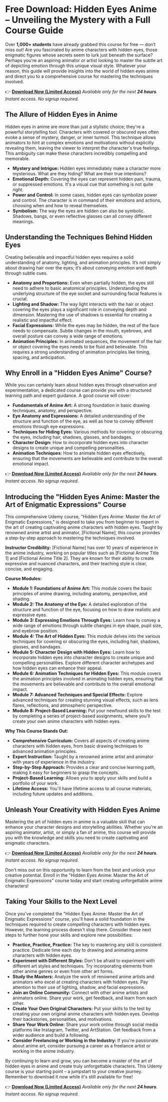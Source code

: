 # Free Download: Hidden Eyes Anime – Unveiling the Mystery with a Full Course Guide

Over **1,000+ students** have already grabbed this course for free — don’t miss out! Are you fascinated by anime characters with hidden eyes, those enigmatic figures whose secrets seem to lurk just beneath the surface? Perhaps you're an aspiring animator or artist looking to master the subtle art of depicting emotion through this unique visual style. Whatever your reason, this guide will provide insights into the world of hidden eyes anime and direct you to a comprehensive course for mastering the techniques involved.

👉 [**Download Now (Limited Access)**](https://udemywork.com/hidden-eyes-anime)
_Available only for the next **24 hours**. Instant access. No signup required._

## The Allure of Hidden Eyes in Anime

Hidden eyes in anime are more than just a stylistic choice; they're a powerful storytelling tool. Characters with covered or obscured eyes often evoke a sense of mystery, danger, or inner turmoil. This technique allows animators to hint at complex emotions and motivations without explicitly revealing them, leaving the viewer to interpret the character's true feelings. This ambiguity can make these characters incredibly compelling and memorable.

*   **Mystery and Intrigue:** Hidden eyes immediately make a character more mysterious. What are they hiding? What are their true intentions?
*   **Emotional Depth:** Covering the eyes can represent hidden pain, trauma, or suppressed emotions. It's a visual cue that something is not quite right.
*   **Power and Control:** In some cases, hidden eyes can symbolize power and control. The character is in command of their emotions and actions, choosing when and how to reveal themselves.
*   **Symbolism:** The way the eyes are hidden can also be symbolic. Shadows, bangs, or even reflective glasses can all convey different meanings.

## Understanding the Techniques Behind Hidden Eyes

Creating believable and impactful hidden eyes requires a solid understanding of anatomy, lighting, and animation principles. It’s not simply about drawing hair over the eyes; it’s about conveying emotion and depth through subtle cues.

*   **Anatomy and Proportions:** Even when partially hidden, the eyes still need to adhere to basic anatomical principles. Understanding the underlying structure of the eye socket and surrounding facial features is crucial.
*   **Lighting and Shadow:** The way light interacts with the hair or object covering the eyes plays a significant role in conveying depth and dimension. Mastering the use of shadows is essential for creating a realistic and impactful effect.
*   **Facial Expressions:** While the eyes may be hidden, the rest of the face needs to compensate. Subtle changes in the mouth, eyebrows, and overall posture can convey a wide range of emotions.
*   **Animation Principles:** In animated sequences, the movement of the hair or object covering the eyes needs to be fluid and believable. This requires a strong understanding of animation principles like timing, spacing, and anticipation.

## Why Enroll in a "Hidden Eyes Anime" Course?

While you can certainly learn about hidden eyes through observation and experimentation, a dedicated course can provide you with a structured learning path and expert guidance. A good course will cover:

*   **Fundamentals of Anime Art:** A strong foundation in basic drawing techniques, anatomy, and perspective.
*   **Eye Anatomy and Expressions:** A detailed understanding of the structure and function of the eye, as well as how to convey different emotions through eye expressions.
*   **Techniques for Hiding Eyes:** Various methods for covering or obscuring the eyes, including hair, shadows, glasses, and bandages.
*   **Character Design:** How to incorporate hidden eyes into character designs to create unique and compelling personalities.
*   **Animation Techniques:** How to animate hidden eyes effectively, ensuring that the movements are believable and contribute to the overall emotional impact.

👉 [**Download Now (Limited Access)**](https://udemywork.com/hidden-eyes-anime)
_Available only for the next **24 hours**. Instant access. No signup required._

## Introducing the "Hidden Eyes Anime: Master the Art of Enigmatic Expressions" Course

This comprehensive Udemy course, "Hidden Eyes Anime: Master the Art of Enigmatic Expressions," is designed to take you from beginner to expert in the art of creating captivating anime characters with hidden eyes. Taught by renowned anime artist and animator, [Fictional Name], this course provides a step-by-step approach to mastering the techniques involved.

**Instructor Credibility:** [Fictional Name] has over 10 years of experience in the anime industry, working on popular titles such as [Fictional Anime Title 1] and [Fictional Anime Title 2]. They are known for their ability to create expressive and nuanced characters, and their teaching style is clear, concise, and engaging.

**Course Modules:**

*   **Module 1: Foundations of Anime Art:** This module covers the basic principles of anime drawing, including anatomy, perspective, and shading.
*   **Module 2: The Anatomy of the Eye:** A detailed exploration of the structure and function of the eye, focusing on how to draw realistic and expressive eyes.
*   **Module 3: Expressing Emotions Through Eyes:** Learn how to convey a wide range of emotions through subtle changes in eye shape, pupil size, and eyebrow position.
*   **Module 4: The Art of Hidden Eyes:** This module delves into the various techniques for covering or obscuring the eyes, including hair, shadows, glasses, and bandages.
*   **Module 5: Character Design with Hidden Eyes:** Learn how to incorporate hidden eyes into character designs to create unique and compelling personalities. Explore different character archetypes and how hidden eyes can enhance their appeal.
*   **Module 6: Animation Techniques for Hidden Eyes:** This module covers the animation principles involved in animating hidden eyes, ensuring that the movements are believable and contribute to the overall emotional impact.
*   **Module 7: Advanced Techniques and Special Effects:** Explore advanced techniques for creating stunning visual effects, such as lens flares, reflections, and atmospheric perspective.
*   **Module 8: Project-Based Learning:** Put your newfound skills to the test by completing a series of project-based assignments, where you'll create your own anime characters with hidden eyes.

**Why This Course Stands Out:**

*   **Comprehensive Curriculum:** Covers all aspects of creating anime characters with hidden eyes, from basic drawing techniques to advanced animation principles.
*   **Expert Instruction:** Taught by a renowned anime artist and animator with years of experience in the industry.
*   **Step-by-Step Approach:** Provides a clear and concise learning path, making it easy for beginners to grasp the concepts.
*   **Project-Based Learning:** Allows you to apply your skills and build a portfolio of your work.
*   **Lifetime Access:** You'll have lifetime access to all course materials, including future updates and additions.

## Unleash Your Creativity with Hidden Eyes Anime

Mastering the art of hidden eyes in anime is a valuable skill that can enhance your character designs and storytelling abilities. Whether you're an aspiring animator, artist, or simply a fan of anime, this course will provide you with the knowledge and skills you need to create captivating and enigmatic characters.

👉 [**Download Now (Limited Access)**](https://udemywork.com/hidden-eyes-anime)
_Available only for the next **24 hours**. Instant access. No signup required._

Don't miss out on this opportunity to learn from the best and unlock your creative potential. Enroll in the "Hidden Eyes Anime: Master the Art of Enigmatic Expressions" course today and start creating unforgettable anime characters!

## Taking Your Skills to the Next Level

Once you've completed the "Hidden Eyes Anime: Master the Art of Enigmatic Expressions" course, you'll have a solid foundation in the techniques required to create compelling characters with hidden eyes. However, the learning process doesn't stop there. Consider these next steps to further hone your skills and explore new possibilities:

*   **Practice, Practice, Practice:** The key to mastering any skill is consistent practice. Dedicate time each day to drawing and animating anime characters with hidden eyes.
*   **Experiment with Different Styles:** Don't be afraid to experiment with different art styles and techniques. Try incorporating elements from other anime genres or even from other art forms.
*   **Study the Masters:** Analyze the work of renowned anime artists and animators who excel at creating characters with hidden eyes. Pay attention to their use of lighting, shadow, and facial expressions.
*   **Join an Online Community:** Connect with other anime artists and animators online. Share your work, get feedback, and learn from each other.
*   **Create Your Own Original Characters:** Put your skills to the test by creating your own original anime characters with hidden eyes. Develop their backstories, personalities, and motivations.
*   **Share Your Work Online:** Share your work online through social media platforms like Instagram, Twitter, and ArtStation. Get feedback from a wider audience and build a following.
*   **Consider Freelancing or Working in the Industry:** If you're passionate about anime art, consider pursuing a career as a freelance artist or working in the anime industry.

By continuing to learn and grow, you can become a master of the art of hidden eyes in anime and create truly unforgettable characters. This Udemy course is your starting point – a jumpstart to your creative journey. Remember to download it now while it's still available for free!

👉 [**Download Now (Limited Access)**](https://udemywork.com/hidden-eyes-anime)
_Available only for the next **24 hours**. Instant access. No signup required._
